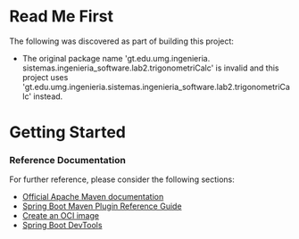 # Read Me First
The following was discovered as part of building this project:

* The original package name 'gt.edu.umg.ingenieria. sistemas.ingenieria_software.lab2.trigonometriCalc' is invalid and this project uses 'gt.edu.umg.ingenieria.sistemas.ingenieria_software.lab2.trigonometriCalc' instead.

# Getting Started

### Reference Documentation
For further reference, please consider the following sections:

* [Official Apache Maven documentation](https://maven.apache.org/guides/index.html)
* [Spring Boot Maven Plugin Reference Guide](https://docs.spring.io/spring-boot/docs/2.4.5/maven-plugin/reference/html/)
* [Create an OCI image](https://docs.spring.io/spring-boot/docs/2.4.5/maven-plugin/reference/html/#build-image)
* [Spring Boot DevTools](https://docs.spring.io/spring-boot/docs/2.4.5/reference/htmlsingle/#using-boot-devtools)

